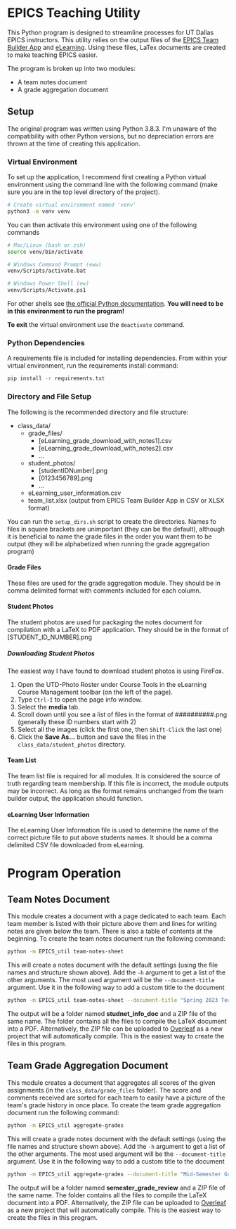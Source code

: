 # EPICS Teaching Utility

This Python program is designed to streamline processes for UT Dallas EPICS
instructors. This utility relies on the output files of the
[EPICS Team Builder App](https://github.com/UTDallasEPICS/epics-team-builder-web-app)
and [eLearning](https://elearning.utdallas.edu). Using these files, LaTex documents
are created to make teaching EPICS easier.

The program is broken up into two modules:
* A team notes document
* A grade aggregation document

## Setup

The original program was written using Python 3.8.3. I'm unaware of the compatibility
with other Python versions, but no depreciation errors are thrown at the time of 
creating this application.

### Virtual Environment

To set up the application, I recommend first creating a Python virtual
environment using the command line with the following command
(make sure you are in the top level directory of the project).

```bash
# Create virtual environment named 'venv'
python3 -m venv venv
```

You can then activate this environment using one of the following commands

```bash
# Mac/Linux (bash or zsh)
source venv/bin/activate

# Windows Command Prompt (eww)
venv/Scripts/activate.bat

# Windows Power Shell (ew)
venv/Scripts/Activate.ps1
```

For other shells see [the official Python documentation](https://docs.python.org/3.8/library/venv.html).
**You will need to be in this environment to run the program!**

**To exit** the virtual environment use the `deactivate` command.

### Python Dependencies

A requirements file is included for installing dependencies. From within your
virtual environment, run the requirements install command:

```bash
pip install -r requirements.txt
```

### Directory and File Setup

The following is the recommended directory and file structure:
* class_data/
    * grade_files/
      * [eLearning_grade_download_with_notes1].csv
      * [eLearning_grade_download_with_notes2].csv
      * ...
    * student_photos/
      * [studentIDNumber].png
      * [0123456789].png
      * ...
    * eLearning_user_information.csv
    * team_list.xlsx (output from EPICS Team Builder App in CSV or XLSX format)

You can run the `setup_dirs.sh` script to create the directories.
Names fo files in square brackets are unimportant (they can be the default),
although it is beneficial to name the grade files in the order you want them
to be output (they will be alphabetized when running the grade aggregation program)

#### Grade Files

These files are used for the grade aggregation module. They should be in comma
delimited format with comments included for each column.

#### Student Photos

The student photos are used for packaging the notes document for compilation 
with a LaTeX to PDF application. They should be in the format of
[STUDENT_ID_NUMBER].png

##### Downloading Student Photos

The easiest way I have found to download student photos is using FireFox.

1. Open the UTD-Photo Roster under Course Tools in the eLearning Course
Management toolbar (on the left of the page).
2. Type `Ctrl-I` to open the page info window.
3. Select the **media** tab.
4. Scroll down until you see a list of files in the format of ##########.png
   (generally these ID numbers start with 2)
5. Select all the images (click the first one, then `Shift-Click` the last one)
6. Click the **Save As...** button and save the files in the
`class_data/student_photos` directory.

#### Team List

The team list file is required for all modules.
It is considered the source of truth regarding team membership. If this file
is incorrect, the module outputs may be incorrect. As long as the format remains
unchanged from the team builder output, the application should function.

#### eLearning User Information

The eLearning User Information file is used to determine the name of the correct
picture file to put above students names. It should be a comma delimited CSV file
downloaded from eLearning.

# Program Operation

## Team Notes Document

This module creates a document with a page dedicated to each team. Each team
member is listed with their picture above them and lines for writing notes are
given below the team. There is also a table of contents at the beginning.
To create the team notes document run the following command:

```bash
python -m EPICS_util team-notes-sheet
```

This will create a notes document with the default settings
(using the file names and structure shown above). Add the `-h`
argument to get a list of the other arguments. The most used argument will be
the `--document-title` argument. Use it in the following way to add a 
custom title to the document

```bash
python -m EPICS_util team-notes-sheet --document-title "Spring 2023 Team Notes"
```

The output will be a folder named **studnet_info_doc** and a ZIP file of the same name.
The folder contains all the files to compile the LaTeX document into a PDF.
Alternatively, the ZIP file can be uploaded to [Overleaf](https://www.overleaf.com/)
as a new project that will automatically compile. This is the easiest way to
create the files in this program.

## Team Grade Aggregation Document

This module creates a document that aggregates all scores of the given assignments
(in the `class_data/grade_files` folder). The score and comments received are sorted
for each team to easily have a picture of the team's grade history in once place.
To create the team grade aggregation document run the following command:

```bash
python -m EPICS_util aggregate-grades
```

This will create a grade notes document with the default settings
(using the file names and structure shown above). Add the `-h`
argument to get a list of the other arguments. The most used argument will be
the `--document-title` argument. Use it in the following way to add a 
custom title to the document

```bash
python -m EPICS_util aggregate-grades --document-title "Mid-Semester Grade Notes"
```

The output will be a folder named **semester_grade_review** and a ZIP file of the same name.
The folder contains all the files to compile the LaTeX document into a PDF.
Alternatively, the ZIP file can be uploaded to [Overleaf](https://www.overleaf.com/)
as a new project that will automatically compile. This is the easiest way to
create the files in this program.